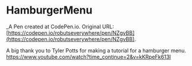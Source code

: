 # HamburgerMenu
 _A Pen created at CodePen.io. Original URL: [https://codepen.io/robutseverywhere/pen/NZgvBB](https://codepen.io/robutseverywhere/pen/NZgvBB).

A big thank you to Tyler Potts for making a tutorial for a hamburger menu. https://www.youtube.com/watch?time_continue=2&v=kKRpeFk613I
 
